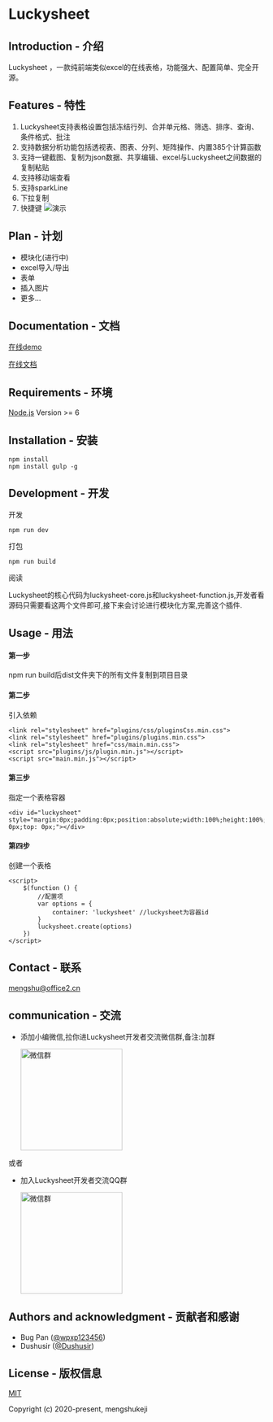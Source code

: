 # Luckysheet

## Introduction - 介绍
Luckysheet ，一款纯前端类似excel的在线表格，功能强大、配置简单、完全开源。

## Features - 特性
1. Luckysheet支持表格设置包括冻结行列、合并单元格、筛选、排序、查询、条件格式、批注
2. 支持数据分析功能包括透视表、图表、分列、矩阵操作、内置385个计算函数
3. 支持一键截图、复制为json数据、共享编辑、excel与Luckysheet之间数据的复制粘贴
4. 支持移动端查看
5. 支持sparkLine
6. 下拉复制
7. 快捷键
![演示](https://minio.cnbabylon.com/public/luckysheet/LuckysheetDemo.gif)

## Plan - 计划
- 模块化(进行中)
- excel导入/导出
- 表单
- 插入图片
- 更多...

## Documentation - 文档
[在线demo](https://mengshukeji.github.io/LuckysheetDemo/)

[在线文档](https://mengshukeji.github.io/LuckysheetDocs/)

## Requirements - 环境
[Node.js](https://nodejs.org/en/) Version >= 6 

## Installation - 安装
```
npm install
npm install gulp -g
```

## Development - 开发
开发
```
npm run dev
```
打包
```
npm run build
```
阅读

Luckysheet的核心代码为luckysheet-core.js和luckysheet-function.js,开发者看源码只需要看这两个文件即可,接下来会讨论进行模块化方案,完善这个插件.

## Usage - 用法

#### 第一步
npm run build后dist文件夹下的所有文件复制到项目目录

#### 第二步
引入依赖
```
<link rel="stylesheet" href="plugins/css/pluginsCss.min.css">
<link rel="stylesheet" href="plugins/plugins.min.css">
<link rel="stylesheet" href="css/main.min.css">
<script src="plugins/js/plugin.min.js"></script>
<script src="main.min.js"></script>
```
#### 第三步
指定一个表格容器
```
<div id="luckysheet" style="margin:0px;padding:0px;position:absolute;width:100%;height:100%;left: 0px;top: 0px;"></div>
```
#### 第四步
创建一个表格
```
<script>
    $(function () {
        //配置项
        var options = {
            container: 'luckysheet' //luckysheet为容器id
        }
        luckysheet.create(options)
    })
</script>
```

## Contact - 联系
mengshu@office2.cn

## communication - 交流

- 添加小编微信,拉你进Luckysheet开发者交流微信群,备注:加群

  <img src="https://minio.cnbabylon.com/public/luckysheet/%E5%BE%AE%E4%BF%A1%E4%BA%8C%E7%BB%B4%E7%A0%81.jpg" width = "200" alt="微信群" align="center" />

或者

- 加入Luckysheet开发者交流QQ群
  
  <img src="https://minio.cnbabylon.com/public/luckysheet/QQ%E7%BE%A4%E4%BA%8C%E7%BB%B4%E7%A0%81.jpg" width = "200" alt="微信群" align="center" />

## Authors and acknowledgment - 贡献者和感谢
- Bug Pan ([@wpxp123456](https://github.com/wpxp123456))
- Dushusir ([@Dushusir](https://github.com/Dushusir))

## License - 版权信息
[MIT](http://opensource.org/licenses/MIT)

Copyright (c) 2020-present, mengshukeji
